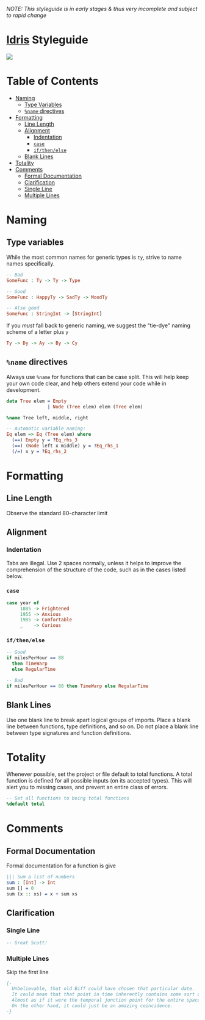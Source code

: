 *NOTE: This styleguide is in early stages & thus very incomplete and subject to rapid change*

# [Idris](http://www.idris-lang.org) Styleguide
![](http://www.idris-lang.org/logo/logo.png)

# Table of Contents
- [Naming](#naming)
  - [Type Variables](#type-variables)
  - [`%name` directives](#name-directives)
- [Formatting](#formatting)
  - [Line Length](#line-length)
  - [Alignment](#alignment)
    - [Indentation](#indentation)
    - [`case`](#case)
    - [`if/then/else`](#if-then-else)
  - [Blank Lines](#blank-lines)
- [Totality](#totality)
- [Comments](#comments)
  - [Formal Documentation](#formal-documentation)
  - [Clarification](#clarification)
  - [Single Line](#single-line)
  - [Multiple Lines](#multiple-lines)

# Naming
## Type variables
While the most common names for generic types is `ty`, strive to name names specifically.

```idris
-- Bad
SomeFunc : Ty -> Ty -> Type

-- Good
SomeFunc : HappyTy -> SadTy -> MoodTy

-- Also good
SomeFunc : StringInt -> [StringInt]
```

If you _must_ fall back to generic naming, we suggest the "tie-dye" naming scheme of a letter plus `y`

```idris
Ty -> Dy -> Ay -> By -> Cy
```

## `%name` directives
Always use `%name` for functions that can be case split. This will help keep your own code clear, and help others extend your code while in development.

```idris
data Tree elem = Empty
               | Node (Tree elem) elem (Tree elem)

%name Tree left, middle, right

-- Automatic variable naming:
Eq elem => Eq (Tree elem) where
  (==) Empty y = ?Eq_rhs_3
  (==) (Node left x middle) y = ?Eq_rhs_1
  (/=) x y = ?Eq_rhs_2
```

# Formatting
## Line Length
Observe the standard 80-character limit

## Alignment
### Indentation
Tabs are illegal. Use 2 spaces normally, unless it helps to improve the comprehension of the structure of the code, such as in the cases listed below.

### `case`
```idris
case year of
     1885 -> Frightened
     1955 -> Anxious
     1985 -> Comfortable
     _    -> Curious
```

### `if/then/else`
```idris
-- Good
if milesPerHour == 88
  then TimeWarp
  else RegularTime

-- Bad
if milesPerHour == 88 then TimeWarp else RegularTime
```

## Blank Lines
Use one blank line to break apart logical groups of imports.
Place a blank line between functions, type definitions, and so on.
Do not place a blank line between type signatures and function definitions.

# Totality
Whenever possible, set the project or file default to total functions. A total function is defined for all possible inputs (on its accepted types). This will alert you to missing cases, and prevent an entire class of errors.

```idris
-- Set all functions to being total functions
%default total
```

# Comments
## Formal Documentation
Formal documentation for a function is give 

```idris
||| Sum a list of numbers
sum : [Int] -> Int
sum [] = 0
sum (x :: xs) = x + sum xs
```

## Clarification
### Single Line
```idris
-- Great Scott!
```

### Multiple Lines
Skip the first line

```idris
{-
  Unbelievable, that old Biff could have chosen that particular date.
  It could mean that that point in time inherently contains some sort of cosmic significance.
  Almost as if it were the temporal junction point for the entire space-time continuum.
  On the other hand, it could just be an amazing coincidence. 
-}
```

